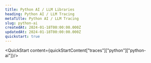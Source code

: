 ```yaml
---
title: Python AI / LLM Libraries
heading: Python AI / LLM Tracing
metaTitle: Python AI / LLM Tracing
slug: python-ai
createdAt: 2024-01-18T00:00:00.000Z
updatedAt: 2024-01-18T00:00:00.000Z
quickstart: true
---
```


<QuickStart content={quickStartContent["traces"]["python"]["python-ai"]}/>
